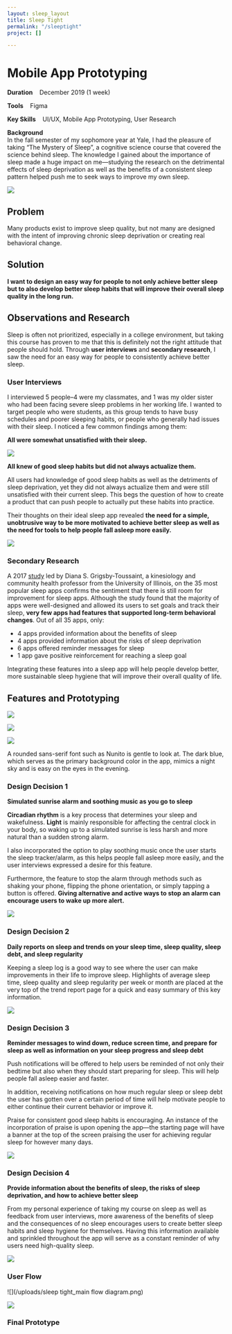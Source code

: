 ```yaml
---
layout: sleep_layout
title: Sleep Tight
permalink: "/sleeptight"
project: []

---
```

# Mobile App Prototyping

**Duration**    December 2019 (1 week)

**Tools**    Figma

**Key Skills**    UI/UX, Mobile App Prototyping, User Research

**Background**      
In the fall semester of my sophomore year at Yale, I had the pleasure of taking “The Mystery of Sleep”, a cognitive science course that covered the science behind sleep. The knowledge I gained about the importance of sleep made a huge impact on me—studying the research on the detrimental effects of sleep deprivation as well as the benefits of a consistent sleep pattern helped push me to seek ways to improve my own sleep.

![](/uploads/sleep_cover.png)

## Problem

Many products exist to improve sleep quality, but not many are designed with the intent of improving chronic sleep deprivation or creating real behavioral change. 

## Solution

**I want to design an easy way for people to not only achieve better sleep but to also develop better sleep habits that will improve their overall sleep quality in the long run.**

## Observations and Research

Sleep is often not prioritized, especially in a college environment, but taking this course has proven to me that this is definitely not the right attitude that people should hold. Through **user interviews** and **secondary research**, I saw the need for an easy way for people to consistently achieve better sleep.

### User Interviews

I interviewed 5 people–4 were my classmates, and 1 was my older sister who had been facing severe sleep problems in her working life. I wanted to target people who were students, as this group tends to have busy schedules and poorer sleeping habits, or people who generally had issues with their sleep. I noticed a few common findings among them:

**All were somewhat unsatisfied with their sleep.**

![](/uploads/sleep_user_1.png)

**All knew of good sleep habits but did not always actualize them.**

All users had knowledge of good sleep habits as well as the detriments of sleep deprivation, yet they did not always actualize them and were still unsatisfied with their current sleep. This begs the question of how to create a product that can push people to actually put these habits into practice.

Their thoughts on their ideal sleep app revealed **the need for a simple, unobtrusive way to be more motivated to achieve better sleep as well as the need for tools to help people fall asleep more easily.**

![](/uploads/sleep_user_2.png)

### Secondary Research

A 2017 [study](https://www.ncbi.nlm.nih.gov/pmc/articles/PMC5350571/) led by Diana S. Grigsby-Toussaint, a kinesiology and community health professor from the University of Illinois, on the 35 most popular sleep apps confirms the sentiment that there is still room for improvement for sleep apps. Although the study found that the majority of apps were well-designed and allowed its users to set goals and track their sleep, **very few apps had features that supported long-term behavioral changes**. Out of all 35 apps, only:

* 4 apps provided information about the benefits of sleep
* 4 apps provided information about the risks of sleep deprivation
* 6 apps offered reminder messages for sleep
* 1 app gave positive reinforcement for reaching a sleep goal

Integrating these features into a sleep app will help people develop better, more sustainable sleep hygiene that will improve their overall quality of life.

## Features and Prototyping

![](/uploads/sleep_sketches.png)

![](/uploads/sleep_lofi.png)

![](/uploads/sleep_1.png)

A rounded sans-serif font such as Nunito is gentle to look at. The dark blue, which serves as the primary background color in the app, mimics a night sky and is easy on the eyes in the evening.

### Design Decision 1

**Simulated sunrise alarm and soothing music as you go to sleep**

**Circadian rhythm** is a key process that determines your sleep and wakefulness. **Light** is mainly responsible for affecting the central clock in your body, so waking up to a simulated sunrise is less harsh and more natural than a sudden strong alarm.

I also incorporated the option to play soothing music once the user starts the sleep tracker/alarm, as this helps people fall asleep more easily, and the user interviews expressed a desire for this feature.

Furthermore, the feature to stop the alarm through methods such as shaking your phone, flipping the phone orientation, or simply tapping a button is offered. **Giving alternative and active ways to stop an alarm can encourage users to wake up more alert.**

![](/uploads/sleep_2.png)

### Design Decision 2

**Daily reports on sleep and trends on your sleep time, sleep quality, sleep debt, and sleep regularity**

Keeping a sleep log is a good way to see where the user can make improvements in their life to improve sleep. Highlights of average sleep time, sleep quality and sleep regularity per week or month are placed at the very top of the trend report page for a quick and easy summary of this key information.

![](/uploads/sleep_3.png)

### Design Decision 3

**Reminder messages to wind down, reduce screen time, and prepare for sleep as well as information on your sleep progress and sleep debt**

Push notifications will be offered to help users be reminded of not only their bedtime but also when they should start preparing for sleep. This will help people fall asleep easier and faster.

In addition, receiving notifications on how much regular sleep or sleep debt the user has gotten over a certain period of time will help motivate people to either continue their current behavior or improve it.

Praise for consistent good sleep habits is encouraging. An instance of the incorporation of praise is upon opening the app—the starting page will have a banner at the top of the screen praising the user for achieving regular sleep for however many days.

![](/uploads/sleep_4.png)

### Design Decision 4

**Provide information about the benefits of sleep, the risks of sleep deprivation, and how to achieve better sleep**

From my personal experience of taking my course on sleep as well as feedback from user interviews, more awareness of the benefits of sleep and the consequences of no sleep encourages users to create better sleep habits and sleep hygiene for themselves. Having this information available and sprinkled throughout the app will serve as a constant reminder of why users need high-quality sleep.

![](/uploads/sleep_5.png)

### User Flow

![](/uploads/sleep tight_main flow diagram.png)

![](/uploads/sleep_6.png)

### Final Prototype